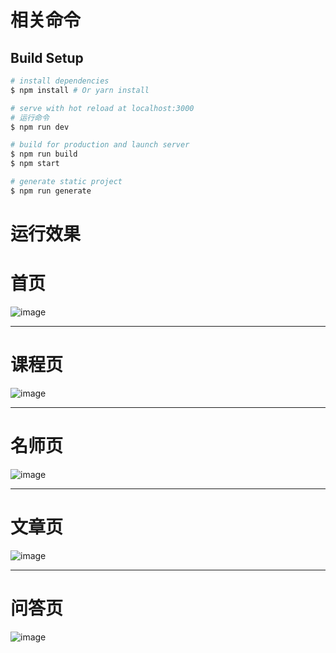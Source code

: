 # 相关命令

## Build Setup

``` bash
# install dependencies
$ npm install # Or yarn install

# serve with hot reload at localhost:3000
# 运行命令
$ npm run dev

# build for production and launch server
$ npm run build
$ npm start

# generate static project
$ npm run generate
```


# 运行效果
# 首页
![image](https://user-images.githubusercontent.com/77136167/181914684-471b0327-78d3-49f6-856e-3604741cc88d.png)


---


# 课程页
![image](https://user-images.githubusercontent.com/77136167/181914718-b049bcb9-ac19-416e-ae7e-368c1bdbf56c.png)



---

# 名师页
![image](https://user-images.githubusercontent.com/77136167/181914731-d1e89ea4-b713-468e-8fe6-36dbbc5ecaa0.png)


---


# 文章页
![image](https://user-images.githubusercontent.com/77136167/181914777-5d2dada6-039c-4106-afa0-9ddd423cd198.png)


---


# 问答页
![image](https://user-images.githubusercontent.com/77136167/181914778-6c9abedb-2318-4c9a-ad42-46ba1c15e4f3.png)


